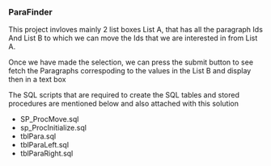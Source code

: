  <h3>ParaFinder</h3>
  This project invloves mainly 2 list boxes List A, that has all the paragraph Ids 
And List B to which we can move the Ids that we are interested in from List A.

  Once we have made the selection, we can press the submit button to see fetch
the Paragraphs correspoding to the values in the List B and display then in a text box



The SQL scripts that are required to create the SQL tables and stored procedures are mentioned below and also attached with this solution

<ul>
<li>SP_ProcMove.sql	</li>
<li>sp_ProcInitialize.sql</li>
<li>tblPara.sql</li>
<li>tblParaLeft.sql</li>
<li>tblParaRight.sql</li>
</ul>
